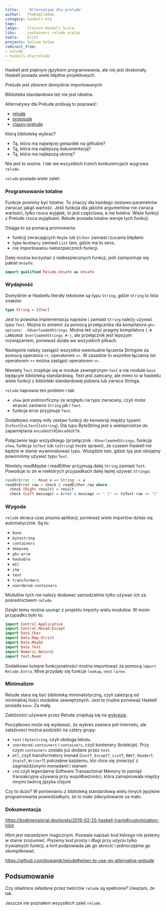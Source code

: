 ```yaml
---
title:    'Alternatywy dla prelude'
author:   TheKamilAdam
category: haskell-eta
tags:     
langs:    Clojure Haskell Scala
libs:     containers relude scalaz
tools:    hlint
projects: helcam helpa
redirect_from:
- relude
- haskell-eta/relude
---
```



Haskell jest pięknym językiem programowania, ale nie jest doskonały.
Haskell posiada wiele błędów projektowych.

Prelude jest zbiorem domyślnie importowanych


Biblioteka standardowa też nie jest idealna.

Alternatywy dla Prelude próbują to poprawić:

* [relude]
* [protolude]
* [classy-prelude]

Którą bibliotekę wybrać?
* Tą, która ma najwięcej gwiazdek na githubie?
* Tą, która ma najlepszą dokumentację?
* Tą, która ma najlepszą stronę?

Nie jest to ważne.
I tak we wszystkich trzech konkurencjach wygrywa `relude`.

`relude` posiada wiele zalet:

### Programowanie totalne

Funkcje powinny być totalne.
To znaczy dla każdego zestawu parametrów zwracać jakąś wartość.
Jeśli funkcja dla jakichś argumentów nie zwraca wartości, tylko rzuca wyjątek, to jest częściowa,
a nie totalna.
Wiele funkcji z Prelude rzuca wyjątkami.
Relude posiada totalne wersje tych funkcji.

Osiąga to za pomacą promowania:
* funkcji zwracających `Meybe` lub `Either` zamiast rzucania błędami.
* typu `NonEmpty` zamiast `List` tam, gdzie ma to sens.
* nie importowaniu niebezpiecznich funkcji.

Dalej można korzystać z niebezpiecznych funkcji,
jeśli zaimportuje się pakiet `Unsafe`:
```haskell
import qualified Relude.Unsafe as Unsafe
```

### Wydajność

Domyślnie w Haskellu literały tekstowe są typu `String`,
gdzie `String` to lista znaków:
```haskell
type String = [Char]
```
Jest to powolna implementacja napisów i zamiast `String` należy używać typu `Text`.
Można to zmienić za pomocą przełącznika dla kompilatora `ghc-options: -XOverloadedStrings`.
Można też użyć pragmy kompilatora `{-# LANGUAGE OverloadedStrings #-}`,
ale przełącznik jest lepszym rozwiązaniem,
ponieważ działa we wszystkich plikach.

Następnie należy zastąpić wszystkie ewentualne łączenia Stringów za pomocą operatora `++`, operatorem `<>`.
W zasadzie to wszelkie łączenia list operatorem `++` można zastąpić operatorem `<>`.

Niestety `Text` znajduje się w module zewnętrznym `text` a nie module `base` będącym biblioteką standardową.
Text jest zalecany, ale mimo to w haskellu wiele funkcji z biblioteki standardowej pobiera lub zwraca Stringa.

`relude` naprawia ten problem i tak:
* `show` jest polimorficzny ze względu na typo zwracany,
  czyli może wracać zarówno `String` jak i `Text`.
* funkcja error przyjmuje `Text`.

Dodatkowo mamy miły zestaw funkcji do konwersji między typami (`toText`|`toLText`|`toString`).
Dla typu ByteString jest o wieleprostrze do zapamiętania `encodeUtf8`|`decodeUtf8`.


Połączenie tego wszystkiego (przełącznik `-XOverloadedStrings`, funkcja `show`, funkcja `toText` lub `toString`) może sprawić,
że czasem Haskell nie będzie w stanie wywnioskować typu.
Wszędzie tam,
gdzie typ jest obojętny powinniśmy używać typu `Text`.


Niestety readMaybe i readEither przyjmują dalej `String` zamiast `Text`.
Powoduje to że w niektórych przypadkach dalej lepiej używać `Stringa`:

```haskell
readOrError :: Read a => String -> a
readOrError raw = check $ readEither raw where
  check (Right result) = result
  check (Left message) = error $ message <> " [" <> toText raw <> "]"
```


### Wygoda

`relude` skraca czas pisania aplikacji,
ponieważ wiele importów dzieje się automatycznie.
Są to:
* `base`
* `bytestring`
* `containers`
* `deepseq`
* `ghc-prim`
* `hashable`
* `mtl`
* `stm`
* `text`
* `transformers`
* `unordered-containers`

Modułów tych nie należy dodawać samodzielnie tylko używać ich za pośrednictwem `relude`.

Dzięki temu można usunąć z projektu importy wielu modułów.
W moim przypadku było to:
```haskell
import Control.Applicative
import Control.Monad.Except
import Data.Char
import Data.Map.Strict
import Data.Maybe
import Data.Text
import Numeric.Natural
import Text.Read
```

Dodatkowo kolejne funkcjonalności można importować za pomocą `import Relude.Extra`.
Mnie przydały się funkcje `lookup`, `next` i `prev`.




### Minimalizm

Relude stara się być biblioteką minimalistyczną,
czyli zależącą od minimalnej ilości modułów zewnętrznych.
Jest to trudne ponieważ Haskell posiada `base`.
Za małą.

Zależności używane przez Relude znajdują się na [wykresie](https://raw.githubusercontent.com/kowainik/relude/main/relude-dependency-graph.png).

Początkowo może się wydawać,
że wykres zawiera pół internetu,
ale zależności można podzielić na cztery grupy:
* `text` i `bytestring`, czyli obsługa tekstu.
* `unordered-containers` i `containers`, czyli kontenery (kolekcje). Przy czym `containers` zostało już dodane przez `text`.
* `mtl`, czyli transformatory monad (`ContT`, `ExceptT`, `ListT`, `RWST`, `ReaderT`, `StateT`, `WriterT`) potrzebne każdemu,
  kto chce się zmierzyć z zagnieżdżonymi monadami i stanem
* `stm` czyli legendarna Software Transactional Memory to pamięć transakcyjna używana przy współbieżności,
  która zainspirowała między innymi twórcę języka clojure

Czy to dużo?
W porównaniu z biblioteką standardową wielu innych języków programowania powiedziałbym,
że to mało zdecydowanie za mało.




### Dokumentacja

https://kodimensional.dev/posts/2019-02-25-haskell-travis#customization-hlint

Hlint jest narzedziem magicznym.
Pozwala napisać kod którego nie jestemy w stanie zrozumieć.
Piszemy kod prosty i długi przy użyciu tylko trywialnych funkcji,
a hint podpowiada jak go skrócić i jednoczęśnie go skomplikować.


https://github.com/kowainik/relude#when-to-use-an-alternative-prelude

## Podsumowanie

Czy obietnice składane przez twórców `relude` są spełnione?
Uważam,
że tak.


Jeszcze nie poznałem wszystkich zalet `relude`.





[relude]:         (https://hackage.haskell.org/package/relude)
[protolude]:      (https://hackage.haskell.org/package/protolude)
[classy-prelude]: (https://hackage.haskell.org/package/classy-prelude)